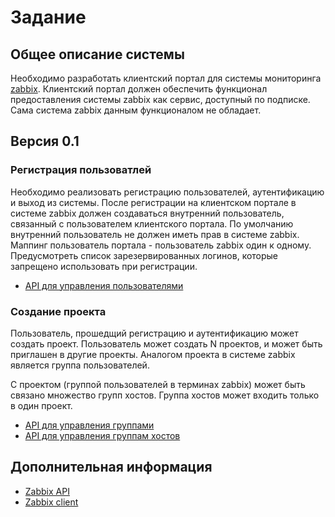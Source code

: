 # Задание #

## Общее описание системы ##

Необходимо разработать клиентский портал для системы мониторинга [zabbix](https://www.zabbix.com/).
Клиентский портал должен обеспечить функционал предоставления системы zabbix как сервис, доступный
по подписке. Сама система zabbix данным функционалом не обладает.

## Версия 0.1 ##

### Регистрация пользоватлей ###

Необходимо реализовать регистрацию пользователей, аутентификацию и выход из системы.
После регистрации на клиентском портале в системе zabbix должен создаваться
внутренний пользователь, связанный с пользователем клиентского портала. По умолчанию
внутренний пользователь не должен иметь прав в системе zabbix. Маппинг пользователь портала - 
пользователь zabbix один к одному. Предусмотреть список зарезервированных логинов, которые
запрещено использовать при регистрации.

* [API для управления пользователями](https://www.zabbix.com/documentation/3.4/manual/api/reference/user)

### Создание проекта ###

Пользователь, прошедщий регистрацию и аутентификацию может создать проект. Пользователь может
создать N проектов, и может быть приглашен в другие проекты. Аналогом проекта в системе zabbix 
является группа пользователей.

С проектом (группой пользователей в терминах zabbix) может быть связано множество групп хостов.
Группа хостов может входить только в один проект.

* [API для управления группами](https://www.zabbix.com/documentation/3.4/manual/api/reference/usergroup)
* [API для управления группам хостов](https://www.zabbix.com/documentation/3.4/manual/api/reference/hostgroup)

## Дополнительная информация ##

* [Zabbix API](https://www.zabbix.com/documentation/3.4/manual/api)
* [Zabbix client](https://github.com/lukecyca/pyzabbix)